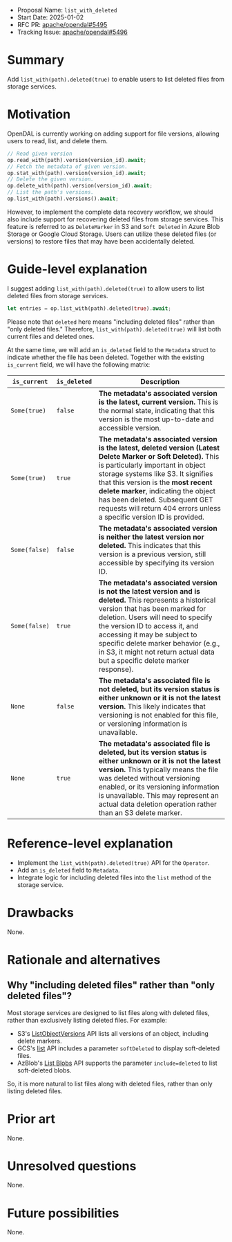 - Proposal Name: `list_with_deleted`
- Start Date: 2025-01-02
- RFC PR: [apache/opendal#5495](https://github.com/apache/opendal/pull/0000)
- Tracking Issue: [apache/opendal#5496](https://github.com/apache/opendal/issues/5496)

# Summary

Add `list_with(path).deleted(true)` to enable users to list deleted files from storage services.

# Motivation

OpenDAL is currently working on adding support for file versions, allowing users to read, list, and delete them.

```rust
// Read given version
op.read_with(path).version(version_id).await;
// Fetch the metadata of given version.
op.stat_with(path).version(version_id).await;
// Delete the given version.
op.delete_with(path).version(version_id).await;
// List the path's versions.
op.list_with(path).versions().await;
```

However, to implement the complete data recovery workflow, we should also include support for recovering deleted files from storage services. This feature is referred to as `DeleteMarker` in S3 and `Soft Deleted` in Azure Blob Storage or Google Cloud Storage. Users can utilize these deleted files (or versions) to restore files that may have been accidentally deleted.

# Guide-level explanation

I suggest adding `list_with(path).deleted(true)` to allow users to list deleted files from storage services.

```rust
let entries = op.list_with(path).deleted(true).await;
```

Please note that `deleted` here means "including deleted files" rather than "only deleted files." Therefore, `list_with(path).deleted(true)` will list both current files and deleted ones.

At the same time, we will add an `is_deleted` field to the `Metadata` struct to indicate whether the file has been deleted. Together with the existing `is_current` field, we will have the following matrix:

| `is_current`  | `is_deleted` | Description                                                                                                                                                                                                                                                                                                                                                                          |
|---------------|--------------|--------------------------------------------------------------------------------------------------------------------------------------------------------------------------------------------------------------------------------------------------------------------------------------------------------------------------------------------------------------------------------------|
| `Some(true)`  | `false`      | **The metadata's associated version is the latest, current version.** This is the normal state, indicating that this version is the most up-to-date and accessible version.                                                                                                                                                                                                          |
| `Some(true)`  | `true`       | **The metadata's associated version is the latest, deleted version (Latest Delete Marker or Soft Deleted).** This is particularly important in object storage systems like S3. It signifies that this version is the **most recent delete marker**, indicating the object has been deleted. Subsequent GET requests will return 404 errors unless a specific version ID is provided. |
| `Some(false)` | `false`      | **The metadata's associated version is neither the latest version nor deleted.** This indicates that this version is a previous version, still accessible by specifying its version ID.                                                                                                                                                                                              |
| `Some(false)` | `true`       | **The metadata's associated version is not the latest version and is deleted.** This represents a historical version that has been marked for deletion. Users will need to specify the version ID to access it, and accessing it may be subject to specific delete marker behavior (e.g., in S3, it might not return actual data but a specific delete marker response).             |
| `None`        | `false`      | **The metadata's associated file is not deleted, but its version status is either unknown or it is not the latest version.** This likely indicates that versioning is not enabled for this file, or versioning information is unavailable.                                                                                                                                           |
| `None`        | `true`       | **The metadata's associated file is deleted, but its version status is either unknown or it is not the latest version.** This typically means the file was deleted without versioning enabled, or its versioning information is unavailable. This may represent an actual data deletion operation rather than an S3 delete marker.                                                   |


# Reference-level explanation

- Implement the `list_with(path).deleted(true)` API for the `Operator`.
- Add an `is_deleted` field to `Metadata`.
- Integrate logic for including deleted files into the `list` method of the storage service.

# Drawbacks

None.

# Rationale and alternatives

## Why "including deleted files" rather than "only deleted files"?

Most storage services are designed to list files along with deleted files, rather than exclusively listing deleted files. For example:

- S3's [ListObjectVersions](https://docs.aws.amazon.com/AmazonS3/latest/API/API_ListObjectVersions.html) API lists all versions of an object, including delete markers.
- GCS's [list](https://cloud.google.com/storage/docs/json_api/v1/objects/list) API includes a parameter `softDeleted` to display soft-deleted files.
- AzBlob's [List Blobs](https://learn.microsoft.com/en-us/rest/api/storageservices/list-blobs) API supports the parameter `include=deleted` to list soft-deleted blobs.

So, it is more natural to list files along with deleted files, rather than only listing deleted files.

# Prior art

None.

# Unresolved questions

None.

# Future possibilities

None.